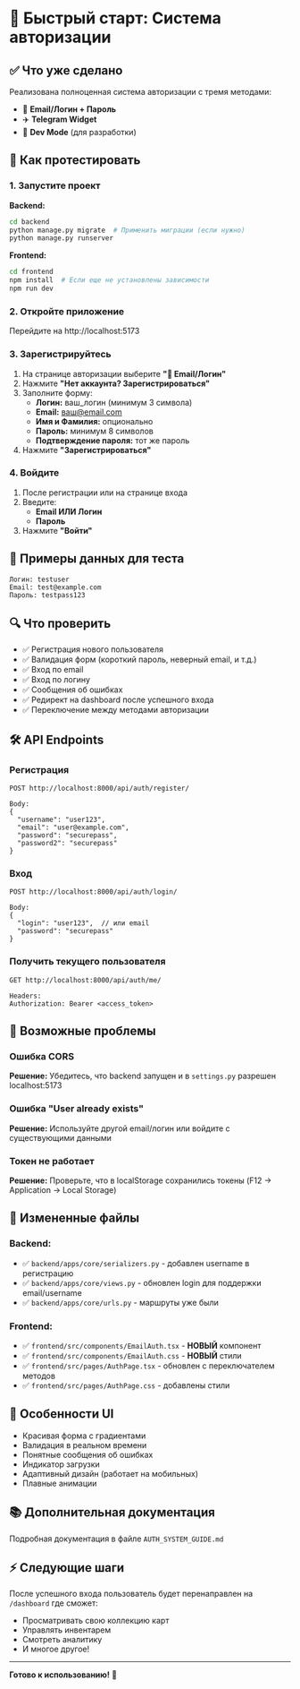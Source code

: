# 🚀 Быстрый старт: Система авторизации

## ✅ Что уже сделано

Реализована полноценная система авторизации с тремя методами:
- 📧 **Email/Логин + Пароль**
- ✈️ **Telegram Widget**
- 🔧 **Dev Mode** (для разработки)

## 🎯 Как протестировать

### 1. Запустите проект

**Backend:**
```bash
cd backend
python manage.py migrate  # Применить миграции (если нужно)
python manage.py runserver
```

**Frontend:**
```bash
cd frontend
npm install  # Если еще не установлены зависимости
npm run dev
```

### 2. Откройте приложение

Перейдите на http://localhost:5173

### 3. Зарегистрируйтесь

1. На странице авторизации выберите **"📧 Email/Логин"**
2. Нажмите **"Нет аккаунта? Зарегистрироваться"**
3. Заполните форму:
   - **Логин:** ваш_логин (минимум 3 символа)
   - **Email:** ваш@email.com
   - **Имя и Фамилия:** опционально
   - **Пароль:** минимум 8 символов
   - **Подтверждение пароля:** тот же пароль
4. Нажмите **"Зарегистрироваться"**

### 4. Войдите

1. После регистрации или на странице входа
2. Введите:
   - **Email ИЛИ Логин**
   - **Пароль**
3. Нажмите **"Войти"**

## 📝 Примеры данных для теста

```
Логин: testuser
Email: test@example.com
Пароль: testpass123
```

## 🔍 Что проверить

- ✅ Регистрация нового пользователя
- ✅ Валидация форм (короткий пароль, неверный email, и т.д.)
- ✅ Вход по email
- ✅ Вход по логину
- ✅ Сообщения об ошибках
- ✅ Редирект на dashboard после успешного входа
- ✅ Переключение между методами авторизации

## 🛠️ API Endpoints

### Регистрация
```
POST http://localhost:8000/api/auth/register/

Body:
{
  "username": "user123",
  "email": "user@example.com",
  "password": "securepass",
  "password2": "securepass"
}
```

### Вход
```
POST http://localhost:8000/api/auth/login/

Body:
{
  "login": "user123",  // или email
  "password": "securepass"
}
```

### Получить текущего пользователя
```
GET http://localhost:8000/api/auth/me/

Headers:
Authorization: Bearer <access_token>
```

## 🐛 Возможные проблемы

### Ошибка CORS
**Решение:** Убедитесь, что backend запущен и в `settings.py` разрешен localhost:5173

### Ошибка "User already exists"
**Решение:** Используйте другой email/логин или войдите с существующими данными

### Токен не работает
**Решение:** Проверьте, что в localStorage сохранились токены (F12 → Application → Local Storage)

## 📂 Измененные файлы

### Backend:
- ✅ `backend/apps/core/serializers.py` - добавлен username в регистрацию
- ✅ `backend/apps/core/views.py` - обновлен login для поддержки email/username
- ✅ `backend/apps/core/urls.py` - маршруты уже были

### Frontend:
- ✅ `frontend/src/components/EmailAuth.tsx` - **НОВЫЙ** компонент
- ✅ `frontend/src/components/EmailAuth.css` - **НОВЫЙ** стили
- ✅ `frontend/src/pages/AuthPage.tsx` - обновлен с переключателем методов
- ✅ `frontend/src/pages/AuthPage.css` - добавлены стили

## 🎨 Особенности UI

- Красивая форма с градиентами
- Валидация в реальном времени
- Понятные сообщения об ошибках
- Индикатор загрузки
- Адаптивный дизайн (работает на мобильных)
- Плавные анимации

## 📚 Дополнительная документация

Подробная документация в файле `AUTH_SYSTEM_GUIDE.md`

## ⚡ Следующие шаги

После успешного входа пользователь будет перенаправлен на `/dashboard` где сможет:
- Просматривать свою коллекцию карт
- Управлять инвентарем
- Смотреть аналитику
- И многое другое!

---

**Готово к использованию!** 🎉


